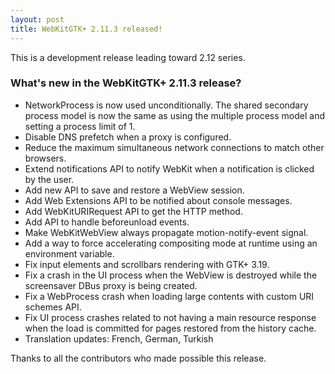 ```yaml
---
layout: post
title: WebKitGTK+ 2.11.3 released!
---
```


This is a development release leading toward 2.12 series.

### What's new in the WebKitGTK+ 2.11.3 release?

 - NetworkProcess is now used unconditionally. The shared secondary process model is now
   the same as using the multiple process model and setting a process limit of 1.
 - Disable DNS prefetch when a proxy is configured.
 - Reduce the maximum simultaneous network connections to match other browsers.
 - Extend notifications API to notify WebKit when a notification is clicked by the user.
 - Add new API to save and restore a WebView session.
 - Add Web Extensions API to be notified about console messages.
 - Add WebKitURIRequest API to get the HTTP method.
 - Add API to handle beforeunload events.
 - Make WebKitWebView always propagate motion-notify-event signal.
 - Add a way to force accelerating compositing mode at runtime using an environment variable.
 - Fix input elements and scrollbars rendering with GTK+ 3.19.
 - Fix a crash in the UI process when the WebView is destroyed while the screensaver DBus proxy
   is being created.
 - Fix a WebProcess crash when loading large contents with custom URI schemes API.
 - Fix UI process crashes related to not having a main resource response when the load is committed
   for pages restored from the history cache.
 - Translation updates: French, German, Turkish

Thanks to all the contributors who made possible this release.
